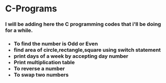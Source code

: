 # C-Programs
<h3>I will be adding here the C programming codes that i'll be  doing for a while.<h3>

<ul>
    <li>To find the number is Odd or Even</li>
    <li>find area of circle,rectangle,square using switch statement</li>
    <li>print days of a week by accepting day number</li>
    <li>Print multiplication table</li>
    <li>To reverse a number</li>
    <li>To swap two numbers</li>
</ul>
